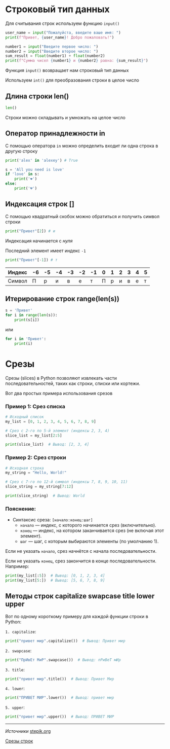 # Строковый тип данных

Для считывания строк используем функцию `input()`

```python
user_name = input("Пожалуйста, введите ваше имя: ")
print(f"Привет, {user_name}! Добро пожаловать!")
```

```python
number1 = input("Введите первое число: ")
number2 = input("Введите второе число: ")
sum_result = float(number1) + float(number2)
print(f"Сумма чисел {number1} и {number2} равна: {sum_result}")
```

Функция `input()` возвращает нам строковый тип данных

Используем `int()` для преобразования строки в целое число 

## Длина строки len()

```python
len()
```

Строки можно складывать и умножать на целое число

## Оператор принадлежности in

С помощью оператора `in` можно определить входит ли одна строка в другую строку

```python
print('alex' in 'alexey') # True
```

```python
s = 'All you need is love'
if 'love' in s:
    print('❤️')
else:
    print('💔')
```

## Индексация строк []

С помощью квадратный скобок можно обратиться и получить символ строки

```python
print("Привет"[2]) # и
```

Индексация начинается с *нуля*

Последний элемент имеет индекс `-1`

```python
print("Привет"[-1]) # т
```

| Индекс | -6 | -5 | -4 | -3 | -2 | -1 | 0 | 1 | 2 | 3 | 4 | 5 |
|--------|----|----|----|----|----|----|---|---|---|---|---|---|
| Символ | П  | р  | и  | в  | е  | т  | П | р | и | в | е | т |

## Итерирование строк range(len(s))

```python
s = 'Привет'
for i in range(len(s)):
    print(s[i])
```

или

```python
for i in 'Привет':
    print(i)
```

# Срезы

Срезы (slices) в Python позволяют извлекать части последовательностей, таких как строки, списки или кортежи.

Вот два простых примера использования срезов

### Пример 1: Срез списка
```python
# Исходный список
my_list = [0, 1, 2, 3, 4, 5, 6, 7, 8, 9]

# Срез с 2-го по 5-й элемент (индексы 2, 3, 4)
slice_list = my_list[2:5]

print(slice_list)  # Вывод: [2, 3, 4]
```

### Пример 2: Срез строки
```python
# Исходная строка
my_string = "Hello, World!"

# Срез с 7-го по 12-й символ (индексы 7, 8, 9, 10, 11)
slice_string = my_string[7:12]

print(slice_string)  # Вывод: World
```

### Пояснение:
- Синтаксис среза: `[начало:конец:шаг]`
  - `начало` — индекс, с которого начинается срез (включительно).
  - `конец` — индекс, на котором заканчивается срез (не включая этот элемент).
  - `шаг` — шаг, с которым выбираются элементы (по умолчанию 1).

Если не указать `начало`, срез начнётся с начала последовательности.

Если не указать `конец`, срез закончится в конце последовательности. Например:
```python
print(my_list[:5])  # Вывод: [0, 1, 2, 3, 4]
print(my_list[5:])  # Вывод: [5, 6, 7, 8, 9]
```

## Методы строк capitalize swapcase title lower upper 

Вот по одному короткому примеру для каждой функции строки в Python:

`1. capitalize`:  
```python
print("привет мир".capitalize())  # Вывод: Привет мир
```

`2. swapcase`:  
```python
print("ПрИвЕт МиР".swapcase())  # Вывод: пРиВеТ мИр
```

`3. title`:  
```python
print("привет мир".title())  # Вывод: Привет Мир
```

`4. lower`:  
```python
print("ПРИВЕТ МИР".lower())  # Вывод: привет мир
```

`5. upper`:  
```python
print("привет мир".upper())  # Вывод: ПРИВЕТ МИР
```



---

*Источники* [stepik.org](https://stepik.org/lesson/284101/step/1?unit=265440)

[Срезы строк](https://stepik.org/lesson/302627/step/1?unit=284520)